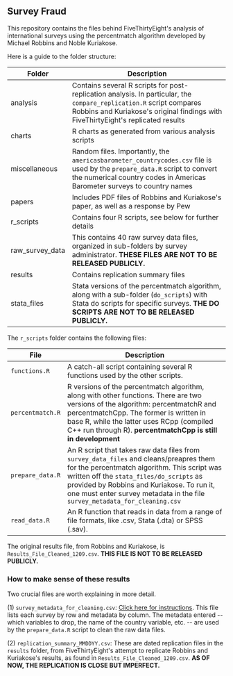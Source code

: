 ## Survey Fraud

This repository contains the files behind FiveThirtyEight's analysis of international surveys using the percentmatch algorithm developed by Michael Robbins and Noble Kuriakose.

Here is a guide to the folder structure:

Folder | Description
---- | --------------
analysis | Contains several R scripts for post-replication analysis. In particular, the `compare_replication.R` script compares Robbins and Kuriakose's original findings with FiveThirtyEight's replicated results
charts | R charts as generated from various analysis scripts
miscellaneous | Random files. Importantly, the 	`americasbarometer_countrycodes.csv` file is used by the `prepare_data.R` script to convert the numerical country codes in Americas Barometer surveys to country names
papers | Includes PDF files of Robbins and Kuriakose's paper, as well as a response by Pew
r_scripts | Contains four R scripts, see below for further details
raw_survey_data | This contains 40 raw survey data files, organized in sub-folders by survey administrator. **THESE FILES ARE NOT TO BE RELEASED PUBLICLY.**
results | Contains replication summary files
stata_files | Stata versions of the percentmatch algorithm, along with a sub-folder (`do_scripts`) with Stata do scripts for specific surveys. **THE DO SCRIPTS ARE NOT TO BE RELEASED PUBLICLY.**

The `r_scripts` folder contains the following files:

File | Description
---- | --------------
`functions.R` | A catch-all script containing several R functions used by the other scripts.
`percentmatch.R` | R versions of the percentmatch algorithm, along with other functions. There are two versions of the algorithm: percentmatchR and percentmatchCpp. The former is written in base R, while the latter uses RCpp (compiled C++ run through R). **percentmatchCpp is still in development**
`prepare_data.R` | An R script that takes raw data files  from `survey_data_files` and cleans/preapres them for the percentmatch algorithm. This script was written off the `stata_files/do_scripts` as provided by Robbins and Kuriakose. To run it, one must enter survey metadata in the file `survey_metadata_for_cleaning.csv`
`read_data.R` | An R function that reads in data from a range of file formats, like .csv, Stata (.dta) or SPSS (.sav).


The original results file, from Robbins and Kuriakose, is `Results_File_Cleaned_1209.csv`. **THIS FILE IS NOT TO BE RELEASED PUBLICLY.**

### How to make sense of these results

Two crucial files are worth explaining in more detail.

(1) `survey_metadata_for_cleaning.csv`: [Click here for instructions](https://github.com/andrewflowers/survey-fraud/blob/master/survey_metadata_instructions.md). This file lists each survey by row and metadata by column. The metadata entered -- which variables to drop, the name of the country variable, etc. -- are used by the `prepare_data.R` script to clean the raw data files. 

(2) `replication_summary_MMDDYY.csv`: These are dated replication files in the `results` folder, from FiveThirtyEight's attempt to replicate Robbins and Kuriakose's results, as found in `Results_File_Cleaned_1209.csv`. **AS OF NOW, THE REPLICATION IS CLOSE BUT IMPERFECT.**

